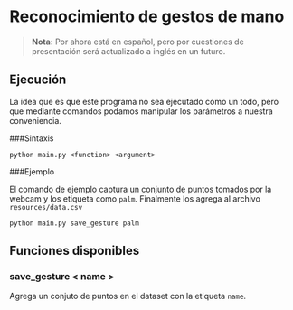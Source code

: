 # Reconocimiento de gestos de mano

> **Nota:** Por ahora está en español, pero por cuestiones de presentación será actualizado a inglés en un futuro.

## Ejecución

La idea que es que este programa no sea ejecutado como un todo, pero que mediante comandos podamos manipular los
parámetros a nuestra conveniencia.



###Sintaxis

```python main.py <function> <argument>```

###Ejemplo

El comando de ejemplo captura un conjunto de puntos tomados por la webcam y los etiqueta como `palm`. Finalmente 
los agrega al archivo `resources/data.csv`

```python main.py save_gesture palm```

## Funciones disponibles

### save_gesture < name >
Agrega un conjuto de puntos en el dataset con la etiqueta `name`.
